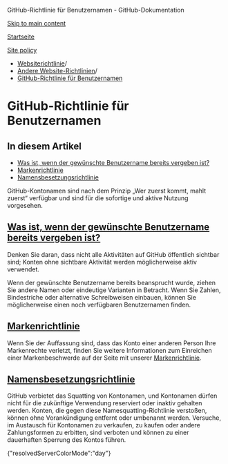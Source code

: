 GitHub-Richtlinie für Benutzernamen - GitHub-Dokumentation

[Skip to main content](#main-content)

[Startseite](/de)

[Site policy](/de/site-policy)

* [Websiterichtlinie](/de/site-policy)/
* [Andere Website-Richtlinien](/de/site-policy/other-site-policies)/
* [GitHub-Richtlinie für Benutzernamen](/de/site-policy/other-site-policies/github-username-policy)

GitHub-Richtlinie für Benutzernamen
==========

In diesem Artikel
----------

* [Was ist, wenn der gewünschte Benutzername bereits vergeben ist?](#what-if-the-username-i-want-is-already-taken)
* [Markenrichtlinie](#trademark-policy)
* [Namensbesetzungsrichtlinie](#name-squatting-policy)

GitHub-Kontonamen sind nach dem Prinzip „Wer zuerst kommt, mahlt zuerst“ verfügbar und sind für die sofortige und aktive Nutzung vorgesehen.

[Was ist, wenn der gewünschte Benutzername bereits vergeben ist?](#what-if-the-username-i-want-is-already-taken)
----------

Denken Sie daran, dass nicht alle Aktivitäten auf GitHub öffentlich sichtbar sind; Konten ohne sichtbare Aktivität werden möglicherweise aktiv verwendet.

Wenn der gewünschte Benutzername bereits beansprucht wurde, ziehen Sie andere Namen oder eindeutige Varianten in Betracht. Wenn Sie Zahlen, Bindestriche oder alternative Schreibweisen einbauen, können Sie möglicherweise einen noch verfügbaren Benutzernamen finden.

[Markenrichtlinie](#trademark-policy)
----------

Wenn Sie der Auffassung sind, dass das Konto einer anderen Person Ihre Markenrechte verletzt, finden Sie weitere Informationen zum Einreichen einer Markenbeschwerde auf der Seite mit unserer [Markenrichtlinie](/de/site-policy/content-removal-policies/github-trademark-policy).

[Namensbesetzungsrichtlinie](#name-squatting-policy)
----------

GitHub verbietet das Squatting von Kontonamen, und Kontonamen dürfen nicht für die zukünftige Verwendung reserviert oder inaktiv gehalten werden. Konten, die gegen diese Namesquatting-Richtlinie verstoßen, können ohne Vorankündigung entfernt oder umbenannt werden. Versuche, im Austausch für Kontonamen zu verkaufen, zu kaufen oder andere Zahlungsformen zu erbitten, sind verboten und können zu einer dauerhaften Sperrung des Kontos führen.

{"resolvedServerColorMode":"day"}
